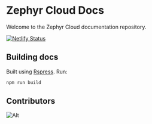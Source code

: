 # Zephyr Cloud Docs

Welcome to the Zephyr Cloud documentation repository.

[![Netlify Status](https://api.netlify.com/api/v1/badges/a6a769b6-39a8-4a3b-84f4-d4b970f68c1f/deploy-status)](https://app.netlify.com/sites/zephyr-cloud-docs/deploys)

## Building docs

Built using [Rspress](https://rspress.dev/).
Run:

```bash
npm run build
```

## Contributors
![Alt](https://repobeats.axiom.co/api/embed/fd0de09aa25d444bf55d21d43902d7c71f4e69d2.svg "Repobeats analytics image")
